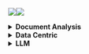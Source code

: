 <a><img src='https://img.shields.io/badge/build-passing-brightgreen?style=plastic'></a><a href='https://github.com/Vincentqyw/cv-arxiv-daily'><img src='https://img.shields.io/badge/ref-url-blue?style=plastic&logo=github'></a>
<details>
  <summary><b>Document Analysis</b></summary>

| Num | Update Date | Title | GPT | Paper ID |
|-----|-------------|-------|-----|----------|
|**1**|**2024-02-18**|**Syntactic Language Change in English and German: Metrics, Parsers, and Convergences**|**Not GPT**|**[2402.11549v1](http://arxiv.org/abs/2402.11549)**|
|**2**|**2024-02-15**|**LAPDoc: Layout-Aware Prompting for Documents**|**Not GPT**|**[2402.09841v1](http://arxiv.org/abs/2402.09841)**|
|**3**|**2024-02-15**|**TEXTRON: Weakly Supervised Multilingual Text Detection through Data Programming**|**Not GPT**|**[2402.09811v1](http://arxiv.org/abs/2402.09811)**|
|**4**|**2024-02-12**|**Beyond the Mud: Datasets and Benchmarks for Computer Vision in Off-Road Racing**|**Not GPT**|**[2402.08025v1](http://arxiv.org/abs/2402.08025)**|
|**5**|**2024-02-12**|**Sheet Music Transformer: End-To-End Optical Music Recognition Beyond Monophonic Transcription**|**Not GPT**|**[2402.07596v1](http://arxiv.org/abs/2402.07596)**|
|**6**|**2024-02-12**|**ClusterTabNet: Supervised clustering method for table detection and table structure recognition**|**Not GPT**|**[2402.07502v1](http://arxiv.org/abs/2402.07502)**|
|**7**|**2024-02-09**|**Deuterated Polystyrene -- Synthesis and uses for ultracold neutron bottles and the neutron EDM experiment**|**Not GPT**|**[2402.06469v1](http://arxiv.org/abs/2402.06469)**|
|**8**|**2024-02-08**|**SPHINX-X: Scaling Data and Parameters for a Family of Multi-modal Large Language Models**|**Not GPT**|**[2402.05935v1](http://arxiv.org/abs/2402.05935)**|
|**9**|**2024-02-08**|**GET-Tok: A GenAI-Enriched Multimodal TikTok Dataset Documenting the 2022 Attempted Coup in Peru**|**Not GPT**|**[2402.05882v1](http://arxiv.org/abs/2402.05882)**|
|**10**|**2024-02-08**|**Text Role Classification in Scientific Charts Using Multimodal Transformers**|**Not GPT**|**[2402.14579v1](http://arxiv.org/abs/2402.14579)**|
|**11**|**2024-02-08**|**Advances and Limitations in Open Source Arabic-Script OCR: A Case Study**|**Not GPT**|**[2402.10943v1](http://arxiv.org/abs/2402.10943)**|
|**12**|**2024-02-08**|**Segmentation-free Connectionist Temporal Classification loss based OCR Model for Text Captcha Classification**|**Not GPT**|**[2402.05417v1](http://arxiv.org/abs/2402.05417)**|
|**13**|**2024-02-07**|**TreeForm: End-to-end Annotation and Evaluation for Form Document Parsing**|**Not GPT**|**[2402.05282v1](http://arxiv.org/abs/2402.05282)**|
|**14**|**2024-02-07**|**Enhancement of Bengali OCR by Specialized Models and Advanced Techniques for Diverse Document Types**|**Not GPT**|**[2402.05158v1](http://arxiv.org/abs/2402.05158)**|
|**15**|**2024-02-03**|**ExTTNet: A Deep Learning Algorithm for Extracting Table Texts from Invoice Images**|**Not GPT**|**[2402.02246v1](http://arxiv.org/abs/2402.02246)**|
|**16**|**2024-02-01**|**Instruction Makes a Difference**|**Not GPT**|**[2402.00453v1](http://arxiv.org/abs/2402.00453)**|
|**17**|**2024-02-07**|**KVQuant: Towards 10 Million Context Length LLM Inference with KV Cache Quantization**|**Not GPT**|**[2401.18079v2](http://arxiv.org/abs/2401.18079)**|
|**18**|**2024-01-31**|**Hi-SAM: Marrying Segment Anything Model for Hierarchical Text Segmentation**|**Not GPT**|**[2401.17904v1](http://arxiv.org/abs/2401.17904)**|
|**19**|**2024-01-30**|**MouSi: Poly-Visual-Expert Vision-Language Models**|**Not GPT**|**[2401.17221v1](http://arxiv.org/abs/2401.17221)**|
|**20**|**2024-01-30**|**AutoIE: An Automated Framework for Information Extraction from Scientific Literature**|**Not GPT**|**[2401.16672v1](http://arxiv.org/abs/2401.16672)**|
|**21**|**2024-02-14**|**Detecting and recognizing characters in Greek papyri with YOLOv8, DeiT and SimCLR**|**Not GPT**|**[2401.12513v2](http://arxiv.org/abs/2401.12513)**|
|**22**|**2024-01-22**|**Detect-Order-Construct: A Tree Construction based Approach for Hierarchical Document Structure Analysis**|**Not GPT**|**[2401.11874v1](http://arxiv.org/abs/2401.11874)**|
|**23**|**2024-01-22**|**A Fair Evaluation of Various Deep Learning-Based Document Image Binarization Approaches**|**Not GPT**|**[2401.11831v1](http://arxiv.org/abs/2401.11831)**|
|**24**|**2024-01-16**|**U-DIADS-Bib: a full and few-shot pixel-precise dataset for document layout analysis of ancient manuscripts**|**Not GPT**|**[2401.08425v1](http://arxiv.org/abs/2401.08425)**|
|**25**|**2024-01-15**|**Improving OCR Quality in 19th Century Historical Documents Using a Combined Machine Learning Based Approach**|**Not GPT**|**[2401.07787v1](http://arxiv.org/abs/2401.07787)**|
|**26**|**2024-01-06**|**Semantic Similarity Matching for Patent Documents Using Ensemble BERT-related Model and Novel Text Processing Method**|**Not GPT**|**[2401.06782v1](http://arxiv.org/abs/2401.06782)**|
|**27**|**2024-01-01**|**Efficient Multi-domain Text Recognition Deep Neural Network Parameterization with Residual Adapters**|**Not GPT**|**[2401.00971v1](http://arxiv.org/abs/2401.00971)**|
|**28**|**2023-12-31**|**Bidirectional Trained Tree-Structured Decoder for Handwritten Mathematical Expression Recognition**|**Not GPT**|**[2401.00435v1](http://arxiv.org/abs/2401.00435)**|
|**29**|**2024-01-31**|**An Empirical Study of Scaling Law for OCR**|**Not GPT**|**[2401.00028v3](http://arxiv.org/abs/2401.00028)**|
|**30**|**2023-12-28**|**Chaurah: A Smart Raspberry Pi based Parking System**|**Not GPT**|**[2312.16894v1](http://arxiv.org/abs/2312.16894)**|
|**31**|**2023-12-26**|**360 Layout Estimation via Orthogonal Planes Disentanglement and Multi-view Geometric Consistency Perception**|**Not GPT**|**[2312.16268v1](http://arxiv.org/abs/2312.16268)**|
|**32**|**2023-12-20**|**The Common Optical Music Recognition Evaluation Framework**|**Not GPT**|**[2312.12908v1](http://arxiv.org/abs/2312.12908)**|
|**33**|**2023-12-19**|**Advancements and Challenges in Arabic Optical Character Recognition: A Comprehensive Survey**|**Not GPT**|**[2312.11812v1](http://arxiv.org/abs/2312.11812)**|
|**34**|**2023-12-18**|**TDeLTA: A Light-weight and Robust Table Detection Method based on Learning Text Arrangement**|**Not GPT**|**[2312.11043v1](http://arxiv.org/abs/2312.11043)**|
|**35**|**2023-12-16**|**When Graph Data Meets Multimodal: A New Paradigm for Graph Understanding and Reasoning**|**Not GPT**|**[2312.10372v1](http://arxiv.org/abs/2312.10372)**|
|**36**|**2023-12-15**|**Information Extraction from Unstructured data using Augmented-AI and Computer Vision**|**Not GPT**|**[2312.09880v1](http://arxiv.org/abs/2312.09880)**|
|**37**|**2024-01-21**|**Topic-VQ-VAE: Leveraging Latent Codebooks for Flexible Topic-Guided Document Generation**|**Not GPT**|**[2312.11532v2](http://arxiv.org/abs/2312.11532)**|
|**38**|**2023-12-15**|**Privacy-Aware Document Visual Question Answering**|**Not GPT**|**[2312.10108v1](http://arxiv.org/abs/2312.10108)**|
|**39**|**2023-12-15**|**Object Recognition from Scientific Document based on Compartment Refinement Framework**|**Not GPT**|**[2312.09038v2](http://arxiv.org/abs/2312.09038)**|
|**40**|**2023-12-13**|**Polar-Doc: One-Stage Document Dewarping with Multi-Scope Constraints under Polar Representation**|**Not GPT**|**[2312.07925v1](http://arxiv.org/abs/2312.07925)**|
|**41**|**2023-12-13**|**A Deep Learning-Based System for Automatic Case Summarization**|**Not GPT**|**[2312.07824v1](http://arxiv.org/abs/2312.07824)**|
|**42**|**2023-12-12**|**Multimodal Sentiment Analysis: Perceived vs Induced Sentiments**|**Not GPT**|**[2312.07627v1](http://arxiv.org/abs/2312.07627)**|
|**43**|**2023-12-11**|**Vary: Scaling up the Vision Vocabulary for Large Vision-Language Models**|**Not GPT**|**[2312.06109v1](http://arxiv.org/abs/2312.06109)**|
|**44**|**2023-12-08**|**Towards Controlled Table-to-Text Generation with Scientific Reasoning**|**Not GPT**|**[2312.05402v1](http://arxiv.org/abs/2312.05402)**|
|**45**|**2023-12-06**|**A Layer-Wise Tokens-to-Token Transformer Network for Improved Historical Document Image Enhancement**|**Not GPT**|**[2312.03946v1](http://arxiv.org/abs/2312.03946)**|
|**46**|**2023-12-06**|**DocBinFormer: A Two-Level Transformer Network for Effective Document Image Binarization**|**Not GPT**|**[2312.03568v1](http://arxiv.org/abs/2312.03568)**|
|**47**|**2023-12-05**|**Enhancing Vehicle Entrance and Parking Management: Deep Learning Solutions for Efficiency and Security**|**Not GPT**|**[2312.02699v1](http://arxiv.org/abs/2312.02699)**|
|**48**|**2023-12-05**|**UPOCR: Towards Unified Pixel-Level OCR Interface**|**Not GPT**|**[2312.02694v1](http://arxiv.org/abs/2312.02694)**|
|**49**|**2023-12-04**|**Fine-tuning pre-trained extractive QA models for clinical document parsing**|**Not GPT**|**[2312.02314v1](http://arxiv.org/abs/2312.02314)**|
|**50**|**2023-11-29**|**DSS: Synthesizing long Digital Ink using Data augmentation, Style encoding and Split generation**|**Not GPT**|**[2311.17786v1](http://arxiv.org/abs/2311.17786)**|

</details>
<details>
  <summary><b>Data Centric</b></summary>

| Num | Update Date | Title | GPT | Paper ID |
|-----|-------------|-------|-----|----------|
|**1**|**2024-02-21**|**EyeTrans: Merging Human and Machine Attention for Neural Code Summarization**|**Not GPT**|**[2402.14096v1](http://arxiv.org/abs/2402.14096)**|
|**2**|**2024-02-20**|**Static vs. Dynamic Databases for Indoor Localization based on Wi-Fi Fingerprinting: A Discussion from a Data Perspective**|**Not GPT**|**[2402.12756v1](http://arxiv.org/abs/2402.12756)**|
|**3**|**2024-02-19**|**Training Green AI Models Using Elite Samples**|**Not GPT**|**[2402.12010v1](http://arxiv.org/abs/2402.12010)**|
|**4**|**2024-02-18**|**Solving Data-centric Tasks using Large Language Models**|**Not GPT**|**[2402.11734v1](http://arxiv.org/abs/2402.11734)**|
|**5**|**2024-02-18**|**Efficient Multimodal Learning from Data-centric Perspective**|**Not GPT**|**[2402.11530v1](http://arxiv.org/abs/2402.11530)**|
|**6**|**2024-02-12**|**Empowering Federated Learning for Massive Models with NVIDIA FLARE**|**Not GPT**|**[2402.07792v1](http://arxiv.org/abs/2402.07792)**|
|**7**|**2024-02-21**|**Privacy-Preserving Gaze Data Streaming in Immersive Interactive Virtual Reality: Robustness and User Experience**|**Not GPT**|**[2402.07687v2](http://arxiv.org/abs/2402.07687)**|
|**8**|**2024-02-06**|**A Data Centric Approach for Unsupervised Domain Generalization via Retrieval from Web Scale Multimodal Data**|**Not GPT**|**[2402.04416v1](http://arxiv.org/abs/2402.04416)**|
|**9**|**2024-02-01**|**Roadmap on Data-Centric Materials Science**|**Not GPT**|**[2402.10932v1](http://arxiv.org/abs/2402.10932)**|
|**10**|**2024-02-01**|**MobilityDL: A Review of Deep Learning From Trajectory Data**|**Not GPT**|**[2402.00732v1](http://arxiv.org/abs/2402.00732)**|
|**11**|**2024-02-01**|**EXMOS: Explanatory Model Steering Through Multifaceted Explanations and Data Configurations**|**Not GPT**|**[2402.00491v1](http://arxiv.org/abs/2402.00491)**|
|**12**|**2024-02-02**|**A Survey on Data-Centric Recommender Systems**|**Not GPT**|**[2401.17878v2](http://arxiv.org/abs/2401.17878)**|
|**13**|**2024-01-30**|**Towards Urban General Intelligence: A Review and Outlook of Urban Foundation Models**|**Not GPT**|**[2402.01749v1](http://arxiv.org/abs/2402.01749)**|
|**14**|**2024-01-26**|**Toward Practical Automatic Speech Recognition and Post-Processing: a Call for Explainable Error Benchmark Guideline**|**Not GPT**|**[2401.14625v1](http://arxiv.org/abs/2401.14625)**|
|**15**|**2024-01-26**|**Alternative Speech: Complementary Method to Counter-Narrative for Better Discourse**|**Not GPT**|**[2401.14616v1](http://arxiv.org/abs/2401.14616)**|
|**16**|**2024-02-20**|**Challenging Low Homophily in Social Recommendation**|**Not GPT**|**[2401.14606v3](http://arxiv.org/abs/2401.14606)**|
|**17**|**2024-01-24**|**The Landscape of Compute-near-memory and Compute-in-memory: A Research and Commercial Overview**|**Not GPT**|**[2401.14428v1](http://arxiv.org/abs/2401.14428)**|
|**18**|**2024-01-26**|**Data-Centric Evolution in Autonomous Driving: A Comprehensive Survey of Big Data System, Data Mining, and Closed-Loop Technologies**|**Not GPT**|**[2401.12888v2](http://arxiv.org/abs/2401.12888)**|
|**19**|**2024-01-24**|**Falcon: Fair Active Learning using Multi-armed Bandits**|**Not GPT**|**[2401.12722v2](http://arxiv.org/abs/2401.12722)**|
|**20**|**2024-01-22**|**Exploring descriptors for titanium microstructure via digital fingerprints from variational autoencoders**|**Not GPT**|**[2401.11967v1](http://arxiv.org/abs/2401.11967)**|
|**21**|**2024-01-21**|**An Interacting Wasserstein Gradient Flow Strategy to Robust Bayesian Inference**|**Not GPT**|**[2401.11607v1](http://arxiv.org/abs/2401.11607)**|
|**22**|**2024-01-23**|**D2K: Turning Historical Data into Retrievable Knowledge for Recommender Systems**|**Not GPT**|**[2401.11478v2](http://arxiv.org/abs/2401.11478)**|
|**23**|**2024-01-10**|**GOODAT: Towards Test-time Graph Out-of-Distribution Detection**|**Not GPT**|**[2401.06176v1](http://arxiv.org/abs/2401.06176)**|
|**24**|**2024-01-10**|**Inconsistency-Based Data-Centric Active Open-Set Annotation**|**Not GPT**|**[2401.04923v1](http://arxiv.org/abs/2401.04923)**|
|**25**|**2024-01-13**|**Towards Explainable Artificial Intelligence (XAI): A Data Mining Perspective**|**Not GPT**|**[2401.04374v2](http://arxiv.org/abs/2401.04374)**|
|**26**|**2024-01-08**|**Attention versus Contrastive Learning of Tabular Data -- A Data-centric Benchmarking**|**Not GPT**|**[2401.04266v1](http://arxiv.org/abs/2401.04266)**|
|**27**|**2024-01-04**|**Data-Centric Foundation Models in Computational Healthcare: A Survey**|**Not GPT**|**[2401.02458v1](http://arxiv.org/abs/2401.02458)**|
|**28**|**2024-01-03**|**CodeFuse-Query: A Data-Centric Static Code Analysis System for Large-Scale Organizations**|**Not GPT**|**[2401.01571v1](http://arxiv.org/abs/2401.01571)**|
|**29**|**2024-01-01**|**Improve Fidelity and Utility of Synthetic Credit Card Transaction Time Series from Data-centric Perspective**|**Not GPT**|**[2401.00965v1](http://arxiv.org/abs/2401.00965)**|
|**30**|**2023-12-24**|**README: Bridging Medical Jargon and Lay Understanding for Patient Education through Data-Centric NLP**|**Not GPT**|**[2312.15561v1](http://arxiv.org/abs/2312.15561)**|
|**31**|**2024-02-21**|**Towards Message Brokers for Generative AI: Survey, Challenges, and Opportunities**|**Not GPT**|**[2312.14647v2](http://arxiv.org/abs/2312.14647)**|
|**32**|**2023-12-22**|**CaptainCook4D: A dataset for understanding errors in procedural activities**|**Not GPT**|**[2312.14556v1](http://arxiv.org/abs/2312.14556)**|
|**33**|**2023-12-15**|**Quilt: Robust Data Segment Selection against Concept Drifts**|**Not GPT**|**[2312.09691v1](http://arxiv.org/abs/2312.09691)**|
|**34**|**2023-12-08**|**Data-Centric Machine Learning for Geospatial Remote Sensing Data**|**Not GPT**|**[2312.05327v1](http://arxiv.org/abs/2312.05327)**|
|**35**|**2023-12-08**|**A Review On Table Recognition Based On Deep Learning**|**Not GPT**|**[2312.04808v1](http://arxiv.org/abs/2312.04808)**|
|**36**|**2024-01-31**|**Efficient Large Language Models: A Survey**|**Not GPT**|**[2312.03863v3](http://arxiv.org/abs/2312.03863)**|
|**37**|**2023-12-06**|**Data-Centric Digital Agriculture: A Perspective**|**Not GPT**|**[2312.03437v1](http://arxiv.org/abs/2312.03437)**|
|**38**|**2023-12-06**|**OMNIINPUT: A Model-centric Evaluation Framework through Output Distribution**|**Not GPT**|**[2312.03291v1](http://arxiv.org/abs/2312.03291)**|
|**39**|**2023-12-05**|**Empowering the 6G Cellular Architecture with Open RAN**|**Not GPT**|**[2312.02746v1](http://arxiv.org/abs/2312.02746)**|
|**40**|**2023-12-04**|**Cybersecurity threats in FinTech: A systematic review**|**Not GPT**|**[2312.01752v1](http://arxiv.org/abs/2312.01752)**|
|**41**|**2023-12-03**|**Robust Computer Vision in an Ever-Changing World: A Survey of Techniques for Tackling Distribution Shifts**|**Not GPT**|**[2312.01540v1](http://arxiv.org/abs/2312.01540)**|
|**42**|**2023-12-03**|**FlatProxy: A DPU-centric Service Mesh Architecture for Hyperscale Cloud-native Application**|**Not GPT**|**[2312.01297v1](http://arxiv.org/abs/2312.01297)**|
|**43**|**2023-12-02**|**An Empirical Study of Automated Mislabel Detection in Real World Vision Datasets**|**Not GPT**|**[2312.02200v1](http://arxiv.org/abs/2312.02200)**|
|**44**|**2023-11-23**|**When is Off-Policy Evaluation Useful? A Data-Centric Perspective**|**Not GPT**|**[2311.14110v1](http://arxiv.org/abs/2311.14110)**|
|**45**|**2023-11-22**|**Data Acquisition: A New Frontier in Data-centric AI**|**Not GPT**|**[2311.13712v1](http://arxiv.org/abs/2311.13712)**|
|**46**|**2023-11-21**|**DMLR: Data-centric Machine Learning Research -- Past, Present and Future**|**Not GPT**|**[2311.13028v1](http://arxiv.org/abs/2311.13028)**|
|**47**|**2023-11-21**|**Learning and Controlling Silicon Dopant Transitions in Graphene using Scanning Transmission Electron Microscopy**|**Not GPT**|**[2311.17894v1](http://arxiv.org/abs/2311.17894)**|
|**48**|**2023-11-14**|**Total Empiricism: Learning from Data**|**Not GPT**|**[2311.08315v1](http://arxiv.org/abs/2311.08315)**|
|**49**|**2023-11-12**|**Empowering Learning: Standalone, Browser-Only Courses for Seamless Education**|**Not GPT**|**[2311.06961v1](http://arxiv.org/abs/2311.06961)**|
|**50**|**2023-11-09**|**The Paradox of Noise: An Empirical Study of Noise-Infusion Mechanisms to Improve Generalization, Stability, and Privacy in Federated Learning**|**Not GPT**|**[2311.05790v1](http://arxiv.org/abs/2311.05790)**|

</details>
<details>
  <summary><b>LLM</b></summary>

| Num | Update Date | Title | GPT | Paper ID |
|-----|-------------|-------|-----|----------|
|**1**|**2024-02-22**|**PALO: A Polyglot Large Multimodal Model for 5B People**|**Not GPT**|**[2402.14818v1](http://arxiv.org/abs/2402.14818)**|
|**2**|**2024-02-22**|**Fine-Tuning Enhances Existing Mechanisms: A Case Study on Entity Tracking**|**Not GPT**|**[2402.14811v1](http://arxiv.org/abs/2402.14811)**|
|**3**|**2024-02-22**|**CriticBench: Benchmarking LLMs for Critique-Correct Reasoning**|**Not GPT**|**[2402.14809v1](http://arxiv.org/abs/2402.14809)**|
|**4**|**2024-02-22**|**RelayAttention for Efficient Large Language Model Serving with Long System Prompts**|**Not GPT**|**[2402.14808v1](http://arxiv.org/abs/2402.14808)**|
|**5**|**2024-02-22**|**A Decision-Language Model (DLM) for Dynamic Restless Multi-Armed Bandit Tasks in Public Health**|**Not GPT**|**[2402.14807v1](http://arxiv.org/abs/2402.14807)**|
|**6**|**2024-02-22**|**Identifying Multiple Personalities in Large Language Models with External Evaluation**|**Not GPT**|**[2402.14805v1](http://arxiv.org/abs/2402.14805)**|
|**7**|**2024-02-22**|**Not All Experts are Equal: Efficient Expert Pruning and Skipping for Mixture-of-Experts Large Language Models**|**Not GPT**|**[2402.14800v1](http://arxiv.org/abs/2402.14800)**|
|**8**|**2024-02-22**|**Enhancing Systematic Decompositional Natural Language Inference Using Informal Logic**|**Not GPT**|**[2402.14798v1](http://arxiv.org/abs/2402.14798)**|
|**9**|**2024-02-22**|**Zero-shot cross-lingual transfer in instruction tuning of large language model**|**Not GPT**|**[2402.14778v1](http://arxiv.org/abs/2402.14778)**|
|**10**|**2024-02-22**|**2D Matryoshka Sentence Embeddings**|**Not GPT**|**[2402.14776v1](http://arxiv.org/abs/2402.14776)**|
|**11**|**2024-02-22**|**DualFocus: Integrating Macro and Micro Perspectives in Multi-modal Large Language Models**|**Not GPT**|**[2402.14767v1](http://arxiv.org/abs/2402.14767)**|
|**12**|**2024-02-22**|**MT-Bench-101: A Fine-Grained Benchmark for Evaluating Large Language Models in Multi-Turn Dialogues**|**Not GPT**|**[2402.14762v1](http://arxiv.org/abs/2402.14762)**|
|**13**|**2024-02-22**|**Generalizing Reward Modeling for Out-of-Distribution Preference Learning**|**Not GPT**|**[2402.14760v1](http://arxiv.org/abs/2402.14760)**|
|**14**|**2024-02-22**|**Scaling Efficient LLMs**|**Not GPT**|**[2402.14746v1](http://arxiv.org/abs/2402.14746)**|
|**15**|**2024-02-22**|**Large Language Models as Urban Residents: An LLM Agent Framework for Personal Mobility Generation**|**Not GPT**|**[2402.14744v1](http://arxiv.org/abs/2402.14744)**|
|**16**|**2024-02-22**|**Dependency Annotation of Ottoman Turkish with Multilingual BERT**|**Not GPT**|**[2402.14743v1](http://arxiv.org/abs/2402.14743)**|
|**17**|**2024-02-22**|**Back to Basics: Revisiting REINFORCE Style Optimization for Learning from Human Feedback in LLMs**|**Not GPT**|**[2402.14740v1](http://arxiv.org/abs/2402.14740)**|
|**18**|**2024-02-22**|**Efficient and Effective Vocabulary Expansion Towards Multilingual Large Language Models**|**Not GPT**|**[2402.14714v1](http://arxiv.org/abs/2402.14714)**|
|**19**|**2024-02-22**|**IEPile: Unearthing Large-Scale Schema-Based Information Extraction Corpus**|**Not GPT**|**[2402.14710v1](http://arxiv.org/abs/2402.14710)**|
|**20**|**2024-02-22**|**An LLM-Enhanced Adversarial Editing System for Lexical Simplification**|**Not GPT**|**[2402.14704v1](http://arxiv.org/abs/2402.14704)**|
|**21**|**2024-02-22**|**InfFeed: Influence Functions as a Feedback to Improve the Performance of Subjective Tasks**|**Not GPT**|**[2402.14702v1](http://arxiv.org/abs/2402.14702)**|
|**22**|**2024-02-22**|**COMPASS: Computational Mapping of Patient-Therapist Alliance Strategies with Language Modeling**|**Not GPT**|**[2402.14701v1](http://arxiv.org/abs/2402.14701)**|
|**23**|**2024-02-22**|**Unveiling Linguistic Regions in Large Language Models**|**Not GPT**|**[2402.14700v1](http://arxiv.org/abs/2402.14700)**|
|**24**|**2024-02-22**|**UFO: a Unified and Flexible Framework for Evaluating Factuality of Large Language Models**|**Not GPT**|**[2402.14690v1](http://arxiv.org/abs/2402.14690)**|
|**25**|**2024-02-22**|**Q-Probe: A Lightweight Approach to Reward Maximization for Language Models**|**Not GPT**|**[2402.14688v1](http://arxiv.org/abs/2402.14688)**|
|**26**|**2024-02-22**|**Visual Hallucinations of Multi-modal Large Language Models**|**Not GPT**|**[2402.14683v1](http://arxiv.org/abs/2402.14683)**|
|**27**|**2024-02-22**|**Is Cognition and Action Consistent or Not: Investigating Large Language Model's Personality**|**Not GPT**|**[2402.14679v1](http://arxiv.org/abs/2402.14679)**|
|**28**|**2024-02-22**|**Middleware for LLMs: Tools Are Instrumental for Language Agents in Complex Environments**|**Not GPT**|**[2402.14672v1](http://arxiv.org/abs/2402.14672)**|
|**29**|**2024-02-22**|**ConceptMath: A Bilingual Concept-wise Benchmark for Measuring Mathematical Reasoning of Large Language Models**|**Not GPT**|**[2402.14660v1](http://arxiv.org/abs/2402.14660)**|
|**30**|**2024-02-22**|**OpenCodeInterpreter: Integrating Code Generation with Execution and Refinement**|**Not GPT**|**[2402.14658v1](http://arxiv.org/abs/2402.14658)**|
|**31**|**2024-02-22**|**Cleaner Pretraining Corpus Curation with Neural Web Scraping**|**Not GPT**|**[2402.14652v1](http://arxiv.org/abs/2402.14652)**|
|**32**|**2024-02-22**|**From Keywords to Structured Summaries: Streamlining Scholarly Knowledge Access**|**Not GPT**|**[2402.14622v1](http://arxiv.org/abs/2402.14622)**|
|**33**|**2024-02-22**|**The Impact of Word Splitting on the Semantic Content of Contextualized Word Representations**|**Not GPT**|**[2402.14616v1](http://arxiv.org/abs/2402.14616)**|
|**34**|**2024-02-22**|**LLM-DA: Data Augmentation via Large Language Models for Few-Shot Named Entity Recognition**|**Not GPT**|**[2402.14568v1](http://arxiv.org/abs/2402.14568)**|
|**35**|**2024-02-22**|**LLMs with Industrial Lens: Deciphering the Challenges and Prospects -- A Survey**|**Not GPT**|**[2402.14558v1](http://arxiv.org/abs/2402.14558)**|
|**36**|**2024-02-22**|**OmniPred: Language Models as Universal Regressors**|**Not GPT**|**[2402.14547v1](http://arxiv.org/abs/2402.14547)**|
|**37**|**2024-02-22**|**Whose LLM is it Anyway? Linguistic Comparison and LLM Attribution for GPT-3.5, GPT-4 and Bard**|**Not GPT**|**[2402.14533v1](http://arxiv.org/abs/2402.14533)**|
|**38**|**2024-02-22**|**Should We Respect LLMs? A Cross-Lingual Study on the Influence of Prompt Politeness on LLM Performance**|**Not GPT**|**[2402.14531v1](http://arxiv.org/abs/2402.14531)**|
|**39**|**2024-02-22**|**Balanced Data Sampling for Language Model Training with Clustering**|**Not GPT**|**[2402.14526v1](http://arxiv.org/abs/2402.14526)**|
|**40**|**2024-02-22**|**Towards Unified Task Embeddings Across Multiple Models: Bridging the Gap for Prompt-Based Large Language Models and Beyond**|**Not GPT**|**[2402.14522v1](http://arxiv.org/abs/2402.14522)**|
|**41**|**2024-02-22**|**"My Answer is C": First-Token Probabilities Do Not Match Text Answers in Instruction-Tuned Language Models**|**Not GPT**|**[2402.14499v1](http://arxiv.org/abs/2402.14499)**|
|**42**|**2024-02-22**|**Noise-BERT: A Unified Perturbation-Robust Framework with Noise Alignment Pre-training for Noisy Slot Filling Task**|**Not GPT**|**[2402.14494v1](http://arxiv.org/abs/2402.14494)**|
|**43**|**2024-02-22**|**INSTRAUG: Automatic Instruction Augmentation for Multimodal Instruction Fine-tuning**|**Not GPT**|**[2402.14492v1](http://arxiv.org/abs/2402.14492)**|
|**44**|**2024-02-22**|**MeTMaP: Metamorphic Testing for Detecting False Vector Matching Problems in LLM Augmented Generation**|**Not GPT**|**[2402.14480v1](http://arxiv.org/abs/2402.14480)**|
|**45**|**2024-02-22**|**Data Science with LLMs and Interpretable Models**|**Not GPT**|**[2402.14474v1](http://arxiv.org/abs/2402.14474)**|
|**46**|**2024-02-22**|**Annotation and Classification of Relevant Clauses in Terms-and-Conditions Contracts**|**Not GPT**|**[2402.14457v1](http://arxiv.org/abs/2402.14457)**|
|**47**|**2024-02-22**|**VLPose: Bridging the Domain Gap in Pose Estimation with Language-Vision Tuning**|**Not GPT**|**[2402.14456v1](http://arxiv.org/abs/2402.14456)**|
|**48**|**2024-02-22**|**Do LLMs Implicitly Determine the Suitable Text Difficulty for Users?**|**Not GPT**|**[2402.14453v1](http://arxiv.org/abs/2402.14453)**|
|**49**|**2024-02-22**|**A Language Model's Guide Through Latent Space**|**Not GPT**|**[2402.14433v1](http://arxiv.org/abs/2402.14433)**|
|**50**|**2024-02-22**|**KoCoSa: Korean Context-aware Sarcasm Detection Dataset**|**Not GPT**|**[2402.14428v1](http://arxiv.org/abs/2402.14428)**|

</details>
